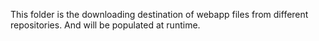 This folder is the downloading destination of webapp files from different repositories. And will be populated at runtime.